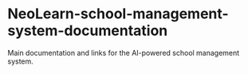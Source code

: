 # NeoLearn-school-management-system-documentation
Main documentation and links for the AI-powered school management system.
